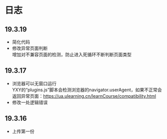 # 日志
## 19.3.19  
* 简化代码
* 修改异常页面判断  
增加对不兼容页面的检测，防止进入死循环不断判断页面类型  
## 19.3.17 
* 浏览器可以无窗口运行  
YXY的“plugins.js”脚本会检测浏览器的navigator.userAgent，如果不正常会返回异常页面：https://ua.ulearning.cn/learnCourse/compatibility.html
* 修改一处逻辑错误
## 19.3.16
* 上传第一份
